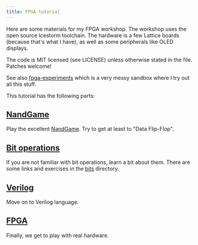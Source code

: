 ```yaml
---
title: FPGA tutorial
---
```


Here are some materials for my FPGA workshop. The workshop uses the open source
Icestorm toolchain. The hardware is a few Lattice boards (because that's what I
have), as well as some peripherals like OLED displays.

The code is MIT licensed (see LICENSE) unless otherwise stated in the
file. Patches welcome!

See also [fpga-experiments](https://github.com/pwmarcz/fpga-experiments) which
is a very messy sandbox where I try out all this stuff.

This tutorial has the following parts:

## [NandGame](http://nandgame.com/)

Play the excellent [NandGame](http://nandgame.com/). Try to get at least to
"Data Flip-Flop".

## [Bit operations](https://github.com/pwmarcz/fpga-tutorial/tree/master/bits)

If you are not familiar with bit operations, learn a bit about them. There
are some links and exercises in the [bits](https://github.com/pwmarcz/fpga-tutorial/tree/master/bits) directory.

## [Verilog](verilog.html)

Move on to Verilog language.

## [FPGA](fpga.html)

Finally, we get to play with real hardware.
